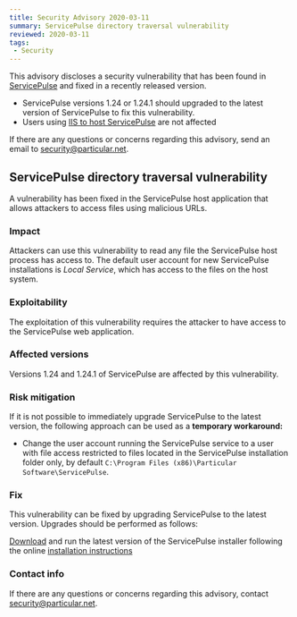 ```yaml
---
title: Security Advisory 2020-03-11
summary: ServicePulse directory traversal vulnerability
reviewed: 2020-03-11
tags: 
 - Security
---
```


This advisory discloses a security vulnerability that has been found in [ServicePulse](/servicepulse/) and fixed in a recently released version.

 * ServicePulse versions 1.24 or 1.24.1 should upgraded to the latest version of ServicePulse to fix this vulnerability.
 * Users using [IIS to host ServicePulse](/servicepulse/install-servicepulse-in-iis.md) are not affected



If there are any questions or concerns regarding this advisory, send an email to [security@particular.net](mailto://security@particular.net).


## ServicePulse directory traversal vulnerability

A vulnerability has been fixed in the ServicePulse host application that allows attackers to access files using malicious URLs.


### Impact

Attackers can use this vulnerability to read any file the ServicePulse host process has access to. The default user account for new ServicePulse installations is _Local Service_, which has access to the files on the host system.


### Exploitability

The exploitation of this vulnerability requires the attacker to have access to the ServicePulse web application.


### Affected versions

Versions 1.24 and 1.24.1 of ServicePulse are affected by this vulnerability.


### Risk mitigation

If it is not possible to immediately upgrade ServicePulse to the latest version, the following approach can be used as a **temporary workaround:**

- Change the user account running the ServicePulse service to a user with file access restricted to files located in the ServicePulse installation folder only, by default `C:\Program Files (x86)\Particular Software\ServicePulse`.

### Fix

This vulnerability can be fixed by upgrading ServicePulse to the latest version. Upgrades should be performed as follows:

[Download](https://particular.net/start-servicepulse-download) and run the latest version of the ServicePulse installer following the online [installation instructions](/servicepulse/installation.md#installation)


### Contact info

If there are any questions or concerns regarding this advisory, contact [security@particular.net](mailto://security@particular.net).

